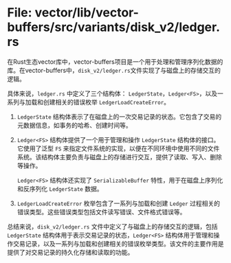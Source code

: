 # File: vector/lib/vector-buffers/src/variants/disk_v2/ledger.rs

在Rust生态vector库中，vector-buffers项目是一个用于处理和管理序列化数据的库。在vector-buffers中，`disk_v2/ledger.rs`文件实现了与磁盘上的存储交互的逻辑。

具体来说，`ledger.rs` 中定义了三个结构体： `LedgerState`，`Ledger<FS>`，以及一系列与加载和创建相关的错误枚举 `LedgerLoadCreateError`。

1. `LedgerState` 结构体表示了在磁盘上的一次交易记录的状态。它包含了交易的元数据信息，如事务的哈希、创建时间等。

2. `Ledger<FS>` 结构体提供了一个用于管理和操作 `LedgerState` 结构体的接口。它使用了泛型 `FS` 来指定文件系统的实现，以便在不同环境中使用不同的文件系统。该结构体主要负责与磁盘上的存储进行交互，提供了读取、写入、删除等操作。

   `Ledger<FS>` 结构体还实现了 `SerializableBuffer` 特性，用于在磁盘上序列化和反序列化 `LedgerState` 数据。

3. `LedgerLoadCreateError` 枚举包含了一系列与加载和创建 `Ledger` 过程相关的错误类型。这些错误类型包括文件读写错误、文件格式错误等。

总结来说，`disk_v2/ledger.rs` 文件中定义了与磁盘上的存储交互的逻辑，包括 `LedgerState` 结构体用于表示交易记录的状态，`Ledger<FS>` 结构体用于管理和操作交易记录，以及一系列与加载和创建相关的错误枚举类型。该文件的主要作用是提供了对交易记录的持久化存储和读取的功能。

